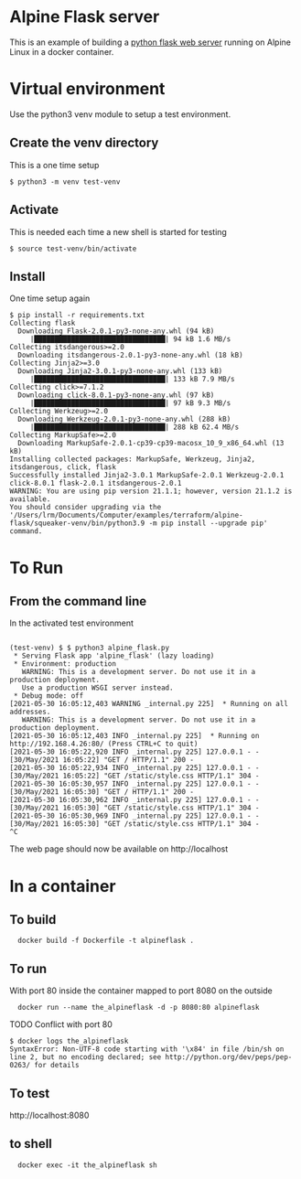 # Alpine Flask server

This is an example of building a [python flask web server](https://flask.palletsprojects.com/en/2.0.x/) running on Alpine Linux in a docker container.

# Virtual environment

Use the python3 venv module to setup a test environment.

## Create the venv directory
This is a one time setup
```
$ python3 -m venv test-venv
```
## Activate
This is needed each time a new shell is started for testing
```
$ source test-venv/bin/activate
```

## Install
One time setup again

```
$ pip install -r requirements.txt
Collecting flask
  Downloading Flask-2.0.1-py3-none-any.whl (94 kB)
     |████████████████████████████████| 94 kB 1.6 MB/s 
Collecting itsdangerous>=2.0
  Downloading itsdangerous-2.0.1-py3-none-any.whl (18 kB)
Collecting Jinja2>=3.0
  Downloading Jinja2-3.0.1-py3-none-any.whl (133 kB)
     |████████████████████████████████| 133 kB 7.9 MB/s 
Collecting click>=7.1.2
  Downloading click-8.0.1-py3-none-any.whl (97 kB)
     |████████████████████████████████| 97 kB 9.3 MB/s 
Collecting Werkzeug>=2.0
  Downloading Werkzeug-2.0.1-py3-none-any.whl (288 kB)
     |████████████████████████████████| 288 kB 62.4 MB/s 
Collecting MarkupSafe>=2.0
  Downloading MarkupSafe-2.0.1-cp39-cp39-macosx_10_9_x86_64.whl (13 kB)
Installing collected packages: MarkupSafe, Werkzeug, Jinja2, itsdangerous, click, flask
Successfully installed Jinja2-3.0.1 MarkupSafe-2.0.1 Werkzeug-2.0.1 click-8.0.1 flask-2.0.1 itsdangerous-2.0.1
WARNING: You are using pip version 21.1.1; however, version 21.1.2 is available.
You should consider upgrading via the '/Users/lrm/Documents/Computer/examples/terraform/alpine-flask/squeaker-venv/bin/python3.9 -m pip install --upgrade pip' command.

```

# To Run

## From the command line

In the activated test environment

```

(test-venv) $ $ python3 alpine_flask.py
 * Serving Flask app 'alpine_flask' (lazy loading)
 * Environment: production
   WARNING: This is a development server. Do not use it in a production deployment.
   Use a production WSGI server instead.
 * Debug mode: off
[2021-05-30 16:05:12,403 WARNING _internal.py 225]  * Running on all addresses.
   WARNING: This is a development server. Do not use it in a production deployment.
[2021-05-30 16:05:12,403 INFO _internal.py 225]  * Running on http://192.168.4.26:80/ (Press CTRL+C to quit)
[2021-05-30 16:05:22,920 INFO _internal.py 225] 127.0.0.1 - - [30/May/2021 16:05:22] "GET / HTTP/1.1" 200 -
[2021-05-30 16:05:22,934 INFO _internal.py 225] 127.0.0.1 - - [30/May/2021 16:05:22] "GET /static/style.css HTTP/1.1" 304 -
[2021-05-30 16:05:30,957 INFO _internal.py 225] 127.0.0.1 - - [30/May/2021 16:05:30] "GET / HTTP/1.1" 200 -
[2021-05-30 16:05:30,962 INFO _internal.py 225] 127.0.0.1 - - [30/May/2021 16:05:30] "GET /static/style.css HTTP/1.1" 304 -
[2021-05-30 16:05:30,969 INFO _internal.py 225] 127.0.0.1 - - [30/May/2021 16:05:30] "GET /static/style.css HTTP/1.1" 304 -
^C

```

The web page should now be available on http://localhost


# In a container

## To build

```
  docker build -f Dockerfile -t alpineflask .
```
## To run

With port 80 inside the container mapped to port 8080 on the outside

```
  docker run --name the_alpineflask -d -p 8080:80 alpineflask
```

TODO Conflict with port 80

```
$ docker logs the_alpineflask
SyntaxError: Non-UTF-8 code starting with '\x84' in file /bin/sh on line 2, but no encoding declared; see http://python.org/dev/peps/pep-0263/ for details

```

## To test

http://localhost:8080



## to shell
```
  docker exec -it the_alpineflask sh
```





